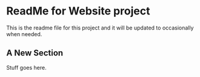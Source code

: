 # ReadMe for Website project

This is the readme file for this project and it will be updated to occasionally when needed.

## A New Section

Stuff goes here.
